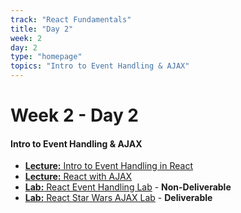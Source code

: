 ```yaml
---
track: "React Fundamentals"
title: "Day 2"
week: 2
day: 2
type: "homepage"
topics: "Intro to Event Handling & AJAX"
---
```



# Week 2 - Day 2

#### Intro to Event Handling & AJAX
- [**Lecture:** Intro to Event Handling in React](/react-fundamentals/week-2/day-2/lecture-materials/event-handling-in-react/)
- [**Lecture:** React with AJAX](/react-fundamentals/week-2/day-2/lecture-materials/react-with-ajax/)
- [**Lab:** React Event Handling Lab](/react-fundamentals/week-2/day-2/labs/react-event-handling-and-program-logic-lab) - **Non-Deliverable**
- [**Lab:** React Star Wars AJAX Lab](/react-fundamentals/week-2/day-2/labs/star-wars-api-react-lab) - **Deliverable**
